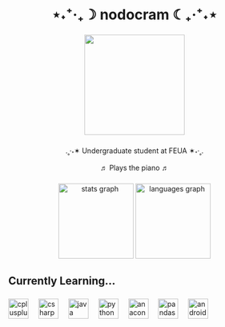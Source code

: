 <h1 align="center">⋆˖⁺‧₊☽ nodocram ☾₊‧⁺˖⋆</h1>

###

<div align="center">
  <img height="200" src="https://encrypted-tbn0.gstatic.com/images?q=tbn:ANd9GcSVNg3zpGd3IHjZlp1ilbXNwZtOPAE47vafBiXrx7EtqF-KBH_rz8RnhfOTyhhVgs8H3Uw&usqp=CAU"  />
</div>

###

<p align="center">.˳·˖✶ Undergraduate student at FEUA ✶˖·˳.<br><br>♬ Plays the piano ♬</p>

###

<div align="center">
  <img src="https://github-readme-stats.vercel.app/api?username=nodocram&hide_title=false&hide_rank=false&show_icons=true&include_all_commits=true&count_private=true&disable_animations=false&theme=dracula&locale=en&hide_border=false&order=1" height="150" alt="stats graph"  />
  <img src="https://github-readme-stats.vercel.app/api/top-langs?username=nodocram&locale=en&hide_title=false&layout=compact&card_width=320&langs_count=5&theme=dracula&hide_border=false&order=2" height="150" alt="languages graph"  />
</div>

###

<h2 align="left">Currently Learning...</h2>

###

<div align="left">
  <img src="https://cdn.jsdelivr.net/gh/devicons/devicon/icons/cplusplus/cplusplus-original.svg" height="40" alt="cplusplus logo"  />
  <img width="12" />
  <img src="https://cdn.jsdelivr.net/gh/devicons/devicon/icons/csharp/csharp-original.svg" height="40" alt="csharp logo"  />
  <img width="12" />
  <img src="https://cdn.jsdelivr.net/gh/devicons/devicon/icons/java/java-original.svg" height="40" alt="java logo"  />
  <img width="12" />
  <img src="https://cdn.jsdelivr.net/gh/devicons/devicon/icons/python/python-original.svg" height="40" alt="python logo"  />
  <img width="12" />
  <img src="https://cdn.jsdelivr.net/gh/devicons/devicon/icons/anaconda/anaconda-original.svg" height="40" alt="anaconda logo"  />
  <img width="12" />
  <img src="https://cdn.jsdelivr.net/gh/devicons/devicon/icons/pandas/pandas-original.svg" height="40" alt="pandas logo"  />
  <img width="12" />
  <img src="https://cdn.jsdelivr.net/gh/devicons/devicon/icons/pandas/android-studio.svg" height="40" alt="android logo"  />
</div>

###

<!--
**nodocram/nodocram** is a ✨ _special_ ✨ repository because its `README.md` (this file) appears on your GitHub profile.

Here are some ideas to get you started:

- 🔭 I’m currently working on ...
- 🌱 I’m currently learning ...
- 👯 I’m looking to collaborate on ...
- 🤔 I’m looking for help with ...
- 💬 Ask me about ...
- 📫 How to reach me: ...
- 😄 Pronouns: ...
- ⚡ Fun fact: ...
-->
